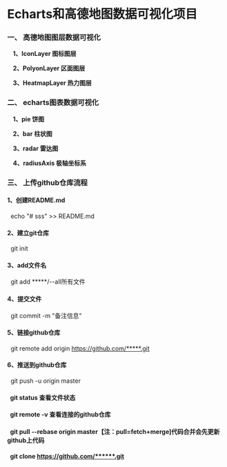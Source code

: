 # Echarts和高德地图数据可视化项目


### 一、 高德地图图层数据可视化

**&nbsp;&nbsp;&nbsp;&nbsp;1、IconLayer 图标图层**

**&nbsp;&nbsp;&nbsp;&nbsp;2、PolyonLayer 区面图层**

**&nbsp;&nbsp;&nbsp;&nbsp;3、HeatmapLayer 热力图层**



### 二、 echarts图表数据可视化

**&nbsp;&nbsp;&nbsp;&nbsp;1、pie 饼图**

**&nbsp;&nbsp;&nbsp;&nbsp;2、bar 柱状图**

**&nbsp;&nbsp;&nbsp;&nbsp;3、radar 雷达图**

**&nbsp;&nbsp;&nbsp;&nbsp;4、radiusAxis 极轴坐标系**


### 三、 上传github仓库流程

#### 1、创建README.md
&nbsp;&nbsp;echo "# sss" >> README.md 
#### 2、建立git仓库
&nbsp;&nbsp;git init
#### 3、add文件名
&nbsp;&nbsp;git add *****/--all所有文件
#### 4、提交文件 
&nbsp;&nbsp;git commit -m "备注信息"
#### 5、链接github仓库 
&nbsp;&nbsp;git remote add origin https://github.com/*****.git
#### 6、推送到github仓库 
&nbsp;&nbsp;git push -u origin master

#### &nbsp;&nbsp;git status  查看文件状态
#### &nbsp;&nbsp;git remote -v  查看连接的github仓库
#### &nbsp;&nbsp;git pull --rebase origin master【注：pull=fetch+merge]代码合并会先更新github上代码
#### &nbsp;&nbsp;git clone  https://github.com/******.git
